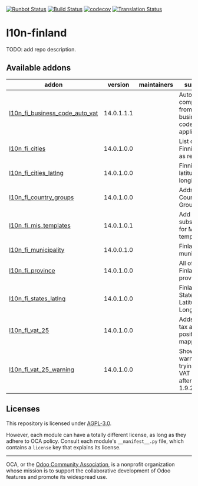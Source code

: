 [![Runbot Status](https://runbot.odoo-community.org/runbot/badge/flat/178/14.0.svg)](https://runbot.odoo-community.org/runbot/repo/github-com-oca-l10n-finland-178)
[![Build Status](https://travis-ci.com/OCA/l10n-finland.svg?branch=14.0)](https://travis-ci.com/OCA/l10n-finland)
[![codecov](https://codecov.io/gh/OCA/l10n-finland/branch/14.0/graph/badge.svg)](https://codecov.io/gh/OCA/l10n-finland)
[![Translation Status](https://translation.odoo-community.org/widgets/l10n-finland-14-0/-/svg-badge.svg)](https://translation.odoo-community.org/engage/l10n-finland-14-0/?utm_source=widget)

<!-- /!\ do not modify above this line -->

# l10n-finland

TODO: add repo description.

<!-- /!\ do not modify below this line -->

<!-- prettier-ignore-start -->

[//]: # (addons)

Available addons
----------------
addon | version | maintainers | summary
--- | --- | --- | ---
[l10n_fi_business_code_auto_vat](l10n_fi_business_code_auto_vat/) | 14.0.1.1.1 |  | Automatically compute VAT from business code, if applicable
[l10n_fi_cities](l10n_fi_cities/) | 14.0.1.0.0 |  | List of Finnish cities as res.city
[l10n_fi_cities_latlng](l10n_fi_cities_latlng/) | 14.0.1.0.0 |  | Finnish cities latitude and longitude
[l10n_fi_country_groups](l10n_fi_country_groups/) | 14.0.1.0.0 |  | Adds Country Groups
[l10n_fi_mis_templates](l10n_fi_mis_templates/) | 14.0.1.0.1 |  | Add subsections for MIS templates
[l10n_fi_municipality](l10n_fi_municipality/) | 14.0.0.1.0 |  | Finland municipality
[l10n_fi_province](l10n_fi_province/) | 14.0.1.0.0 |  | All of Finland's provinces
[l10n_fi_states_latlng](l10n_fi_states_latlng/) | 14.0.1.0.0 |  | Finland States Latitude and Longitude
[l10n_fi_vat_25](l10n_fi_vat_25/) | 14.0.1.0.0 |  | Adds 25.5% tax and fiscal position mappings
[l10n_fi_vat_25_warning](l10n_fi_vat_25_warning/) | 14.0.1.0.0 |  | Shows warning if trying to use VAT 24% after 1.9.2024

[//]: # (end addons)

<!-- prettier-ignore-end -->

## Licenses

This repository is licensed under [AGPL-3.0](LICENSE).

However, each module can have a totally different license, as long as they adhere to OCA
policy. Consult each module's `__manifest__.py` file, which contains a `license` key
that explains its license.

----

OCA, or the [Odoo Community Association](http://odoo-community.org/), is a nonprofit
organization whose mission is to support the collaborative development of Odoo features
and promote its widespread use.
